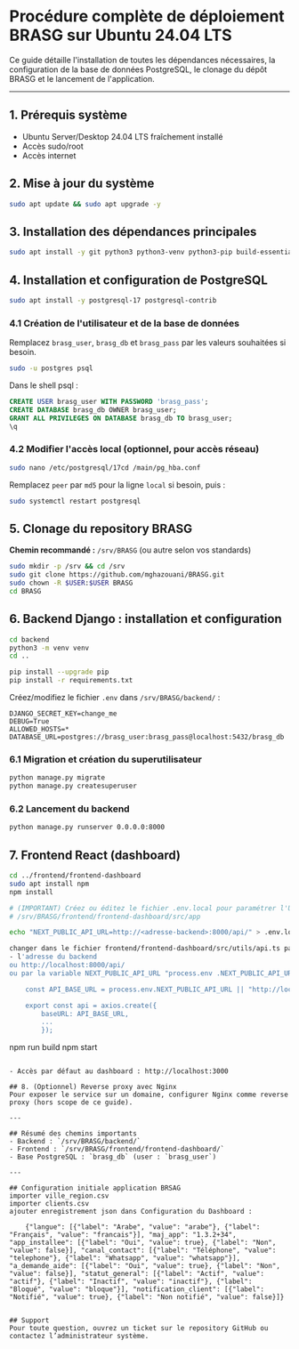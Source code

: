 # Procédure complète de déploiement BRASG sur Ubuntu 24.04 LTS

Ce guide détaille l'installation de toutes les dépendances nécessaires, la configuration de la base de données PostgreSQL, le clonage du dépôt BRASG et le lancement de l'application.

---

## 1. Prérequis système
- Ubuntu Server/Desktop 24.04 LTS fraîchement installé
- Accès sudo/root
- Accès internet

## 2. Mise à jour du système
```bash
sudo apt update && sudo apt upgrade -y
```

## 3. Installation des dépendances principales
```bash
sudo apt install -y git python3 python3-venv python3-pip build-essential libpq-dev
```

## 4. Installation et configuration de PostgreSQL
```bash
sudo apt install -y postgresql-17 postgresql-contrib
```

### 4.1 Création de l'utilisateur et de la base de données
Remplacez `brasg_user`, `brasg_db` et `brasg_pass` par les valeurs souhaitées si besoin.

```bash
sudo -u postgres psql
```
Dans le shell psql :
```sql
CREATE USER brasg_user WITH PASSWORD 'brasg_pass';
CREATE DATABASE brasg_db OWNER brasg_user;
GRANT ALL PRIVILEGES ON DATABASE brasg_db TO brasg_user;
\q
```

### 4.2 Modifier l'accès local (optionnel, pour accès réseau)
```bash
sudo nano /etc/postgresql/17cd /main/pg_hba.conf
```
Remplacez `peer` par `md5` pour la ligne `local` si besoin, puis :
```bash
sudo systemctl restart postgresql
```

## 5. Clonage du repository BRASG

**Chemin recommandé :** `/srv/BRASG` (ou autre selon vos standards)
```bash
sudo mkdir -p /srv && cd /srv
sudo git clone https://github.com/mghazouani/BRASG.git
sudo chown -R $USER:$USER BRASG
cd BRASG
```

## 6. Backend Django : installation et configuration
```bash
cd backend
python3 -m venv venv
cd ..

pip install --upgrade pip
pip install -r requirements.txt
```

Créez/modifiez le fichier `.env` dans `/srv/BRASG/backend/` :
```env
DJANGO_SECRET_KEY=change_me
DEBUG=True
ALLOWED_HOSTS=*
DATABASE_URL=postgres://brasg_user:brasg_pass@localhost:5432/brasg_db
```

### 6.1 Migration et création du superutilisateur
```bash
python manage.py migrate
python manage.py createsuperuser
```

### 6.2 Lancement du backend
```bash
python manage.py runserver 0.0.0.0:8000
```

## 7. Frontend React (dashboard)
```bash
cd ../frontend/frontend-dashboard
sudo apt install npm
npm install

# (IMPORTANT) Créez ou éditez le fichier .env.local pour paramétrer l'URL de l'API backend :
# /srv/BRASG/frontend/frontend-dashboard/src/app

echo "NEXT_PUBLIC_API_URL=http://<adresse-backend>:8000/api/" > .env.local

changer dans le fichier frontend/frontend-dashboard/src/utils/api.ts par 
- l'adresse du backend 
ou http://localhost:8000/api/ 
ou par la variable NEXT_PUBLIC_API_URL "process.env	.NEXT_PUBLIC_API_URL"

	const API_BASE_URL = process.env.NEXT_PUBLIC_API_URL || "http://localhost:8000/api/";

	export const api = axios.create({
  		baseURL: API_BASE_URL,
  		...
		});


```

npm run build
npm start
```

- Accès par défaut au dashboard : http://localhost:3000

## 8. (Optionnel) Reverse proxy avec Nginx
Pour exposer le service sur un domaine, configurer Nginx comme reverse proxy (hors scope de ce guide).

---

## Résumé des chemins importants
- Backend : `/srv/BRASG/backend/`
- Frontend : `/srv/BRASG/frontend/frontend-dashboard/`
- Base PostgreSQL : `brasg_db` (user : `brasg_user`)

---

## Configuration initiale application BRSAG 
importer ville_region.csv
importer clients.csv
ajouter enregistrement json dans Configuration du Dashboard :

	{"langue": [{"label": "Arabe", "value": "arabe"}, {"label": "Français", "value": "francais"}], "maj_app": "1.3.2+34", "app_installee": [{"label": "Oui", "value": true}, {"label": "Non", "value": false}], "canal_contact": [{"label": "Téléphone", "value": "telephone"}, {"label": "Whatsapp", "value": "whatsapp"}], "a_demande_aide": [{"label": "Oui", "value": true}, {"label": "Non", "value": false}], "statut_general": [{"label": "Actif", "value": "actif"}, {"label": "Inactif", "value": "inactif"}, {"label": "Bloqué", "value": "bloque"}], "notification_client": [{"label": "Notifié", "value": true}, {"label": "Non notifié", "value": false}]}


## Support
Pour toute question, ouvrez un ticket sur le repository GitHub ou contactez l’administrateur système.

